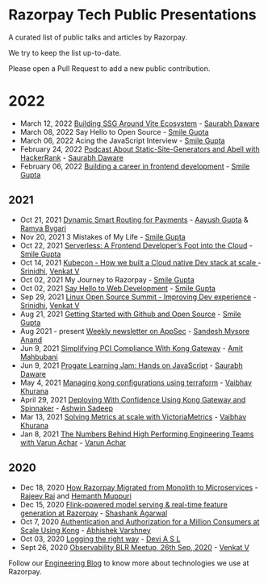 # Razorpay Tech Public Presentations
A curated list of public talks and articles by Razorpay.

We try to keep the list up-to-date.

Please open a Pull Request to add a new public contribution.

# 2022
* March 12, 2022 [Building SSG Around Vite Ecosystem](https://youtu.be/WvrJcL6Sj5g) - [Saurabh Daware](https://github.com/saurabhdaware)
* March 08, 2022 Say Hello to Open Source - [Smile Gupta](https://www.canva.com/design/DAE6W9HGOoE/EmlLEbjUk3bJQDqzehr_0A/edit?utm_content=DAE6W9HGOoE&utm_campaign=designshare&utm_medium=link2&utm_source=sharebutton)
* March 06, 2022 Acing the JavaScript Interview - [Smile Gupta](https://docs.google.com/presentation/d/17NaHcRlCRMVGg5Ri4PPPN_NCMydMUQ5d_T03QyrweEs/edit?usp=sharing)
* February 24, 2022 [Podcast About Static-Site-Generators and Abell with HackerRank](https://youtu.be/_hRsQb9wgjc) - [Saurabh Daware](https://github.com/saurabhdaware)
* February 06, 2022 [Building a career in frontend development](https://docs.google.com/presentation/d/1e8naMPhJghbhDdE2VDBsk2JhQ4Etb1-amAPH2aY0kJk/edit?usp=sharing) - [Smile Gupta](https://twitter.com/smileguptaaa)

## 2021
* Oct 21, 2021 [Dynamic Smart Routing for Payments](https://app.aiplus.training/courses/take/dynamic-smart-ruting-for-payments/lessons/29115030-webinar-recording#) - [Aayush Gupta](https://twitter.com/aayushguptaa) & [Ramya Bygari](https://twitter.com/RamyaBygari)
* Nov 20, 2021 3 Mistakes of My Life - [Smile Gupta](https://twitter.com/smileguptaaa)
* Oct 22, 2021 [Serverless: A Frontend Developer’s Foot into the Cloud](https://www.youtube.com/watch?v=jVY8bE87i70&t=2073s) - [Smile Gupta](https://twitter.com/smileguptaaa)
* Oct 14, 2021 [Kubecon - How we built a Cloud native Dev stack at scale ](https://kccncna2021.sched.com/event/lV20) - [Srinidhi](https://github.com/srinidhis05), [Venkat V](https://github.com/venkatvghub)
* Oct 02, 2021 My Journey to Razorpay  - [Smile Gupta](https://twitter.com/smileguptaaa)
* Oct 02, 2021 [Say Hello to Web Development](https://docs.google.com/presentation/d/12-RJ0LJLqo1ZadekHjnenUKL1wpHWBxxpK2w1pH3lfk/edit?usp=sharing) - [Smile Gupta](https://twitter.com/smileguptaaa)
* Sep 29, 2021 [Linux Open Source Summit - Improving Dev experience](https://osselc21.sched.com/event/lANF) - [Srinidhi](https://github.com/srinidhis05), [Venkat V](https://github.com/venkatvghub)
* Aug 21, 2021 [Getting Started with Github and Open Source](https://docs.google.com/presentation/d/1QZJIfkkMDq7OcKh0OAXVTuKZ5iiNDIsP-AZvMmT6zFA/edit?usp=sharing) - [Smile Gupta](https://twitter.com/smileguptaaa)
* Aug 2021 - present [Weekly newsletter on AppSec](https://boringappsec.substack.com/) - [Sandesh Mysore Anand](https://github.com/sandeshRazorpay)
* Jun 9, 2021 [Simplifying PCI Compliance With Kong Gateway](https://konghq.com/blog/pci-compliance-kong-gateway/) - [Amit Mahbubani](https://github.com/amitmahbubani)
* Jun 9, 2021 [Progate Learning Jam: Hands on JavaScript](https://youtu.be/idy557I0-BI) - [Saurabh Daware](https://github.com/saurabhdaware)
* May 4, 2021 [Managing kong configurations using terraform](https://konghq.com/blog/kong-configurations-terraform-gitops/) - [Vaibhav Khurana](https://github.com/vaibhavkhurana2018)
* April 29, 2021 [Deploying With Confidence Using Kong Gateway and Spinnaker](https://konghq.com/blog/kong-gateway-spinnaker/) - [Ashwin Sadeep](https://github.com/ashwinsadeep)
* Mar 13, 2021 [Solving Metrics at scale with VictoriaMetrics](https://hasgeek.com/bangalore-observability-meetup/march-2021/) - [Vaibhav Khurana](https://github.com/vaibhavkhurana2018)
* Jan 8, 2021 [The Numbers Behind High Performing Engineering Teams with Varun Achar](https://www.treebotechtalks.com/posts/numbers-behind-high-performance-engineering-teams) - [Varun Achar](https://github.com/varunachar)

## 2020

* Dec 18, 2020 [How Razorpay Migrated from Monolith to Microservices](https://redispods.simplecast.com/episodes/how-razorpay-migrated-from-monolith-to-microservices) - [Rajeev Rai](https://github.com/rajeevrai) and [Hemanth Muppuri](https://github.com/hemanth132)
* Dec 15, 2020 [Flink-powered model serving & real-time feature generation at Razorpay](files/Flink-powered-model-serving-%26-real-time-feature-generation-at-Razorpay.pdf) - [Shashank Agarwal](https://github.com/shashank734)
* Oct 7, 2020 [Authentication and Authorization for a Million Consumers at Scale Using Kong](files/Authentication-and-Authorization-for-a-Million-Consumers-at-Scale-Using-Kong.pdf) - [Abhishek Varshney](https://github.com/Abhishekvrshny)
* Oct 03, 2020 [Logging the right way](https://speakerdeck.com/asldevi/logging-the-right-way) - [Devi A S L](https://github.com/asldevi)
* Sept 26, 2020 [Observability BLR Meetup, 26th Sep, 2020](https://speakerdeck.com/venkatvghub/observability-blr-meetup-26th-sep-2020) - [Venkat V](https://github.com/venkatvghub)


Follow our [Engineering Blog](https://engineering.razorpay.com/) to know more about technologies we use at Razorpay.
